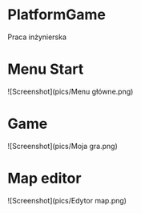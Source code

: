 # PlatformGame
Praca inżynierska

# Menu Start
![Screenshot](pics/Menu główne.png)

# Game
![Screenshot](pics/Moja gra.png)

# Map editor
![Screenshot](pics/Edytor map.png)
